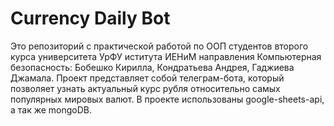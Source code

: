 # Currency Daily Bot
Это репозиторий с практической работой по ООП студентов второго курса университета УрФУ иститута ИЕНиМ направления Компьютерная безопасность: Бобешко Кирилла, Кондратьева Андрея, Гаджиева Джамала. Проект представляет собой телеграм-бота, который позволяет узнать актуальный курс рубля относительно самых популярных мировых валют. В проекте использованы google-sheets-api, а так же mongoDB.
  

